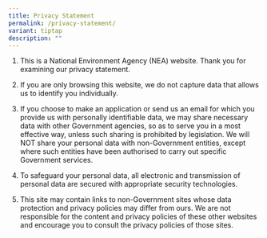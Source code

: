 ```yaml
---
title: Privacy Statement
permalink: /privacy-statement/
variant: tiptap
description: ""
---
```

<ol data-tight="true" class="tight">
<li>
<p>This is a&nbsp;National Environment Agency (NEA)&nbsp;website. Thank you
for examining our privacy statement.</p>
</li>
<li>
<p>If you are only browsing this website, we do not capture data that allows
us to identify you individually.</p>
</li>
<li>
<p>If you choose to make an application or send us an email for which you
provide us with personally identifiable data, we may share necessary data
with other Government agencies, so as to serve you in a most effective
way, unless such sharing is prohibited by legislation. We will NOT share
your personal data with non-Government entities, except where such entities
have been authorised to carry out specific Government services.</p>
</li>
<li>
<p>To safeguard your personal data, all electronic and transmission of personal
data are secured with appropriate security technologies.</p>
</li>
<li>
<p>This site may contain links to non-Government sites whose data protection
and privacy policies may differ from ours. We are not responsible for the
content and privacy policies of these other websites and encourage you
to consult the privacy policies of those sites.</p>
</li>
</ol>
<p></p>